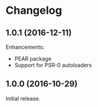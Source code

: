 
# Changelog

## 1.0.1 (2016-12-11)

Enhancements:
- PEAR package
- Support for PSR-0 autoloaders

## 1.0.0 (2016-10-29)

Initial release.
